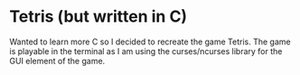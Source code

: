 # Tetris (but written in C)

Wanted to learn more C so I decided to recreate the game Tetris.
The game is playable in the terminal as I am using the curses/ncurses
library for the GUI element of the game.
